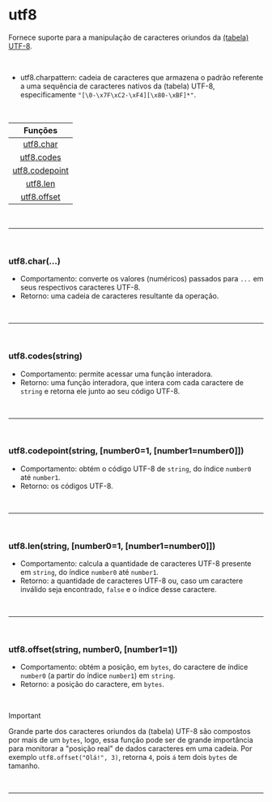 # utf8

Fornece suporte para a manipulação de caracteres oriundos da [(tabela) UTF-8](https://en.wikipedia.org/wiki/UTF-8 "Wikipedia").

<br>

* utf8.charpattern: cadeia de caracteres que armazena o padrão referente a uma sequência de caracteres nativos da (tabela) UTF-8, especificamente `"[\0-\x7F\xC2-\xF4][\x80-\xBF]*"`.

<br>

|Funções|
|:-:|
|<a href="#1">utf8.char</a>     |
|<a href="#2">utf8.codes</a>    |
|<a href="#3">utf8.codepoint</a>|
|<a href="#4">utf8.len</a>      |
|<a href="#5">utf8.offset</a>   |

<br>
<hr>
<br>

<h3 id="1">utf8.char(...)</h3>

* Comportamento: converte os valores (numéricos) passados para `...` em seus respectivos caracteres UTF-8.
* Retorno: uma cadeia de caracteres resultante da operação.

<br>
<hr>
<br>

<h3 id="2">utf8.codes(string)</h3>

* Comportamento: permite acessar uma função interadora.
* Retorno: uma função interadora, que intera com cada caractere de `string` e retorna ele junto ao seu código UTF-8.

<br>
<hr>
<br>

<h3 id="3">utf8.codepoint(string, [number0=1, [number1=number0]])</h3>

* Comportamento: obtém o código UTF-8 de `string`, do índice `number0` até `number1`.
* Retorno: os códigos UTF-8.

<br>
<hr>
<br>

<h3 id="4">utf8.len(string, [number0=1, [number1=number0]])</h3>

* Comportamento: calcula a quantidade de caracteres UTF-8 presente em `string`, do índice `number0` até `number1`.
* Retorno: a quantidade de caracteres UTF-8 ou, caso um caractere inválido seja encontrado, `false` e o índice desse caractere.

<br>
<hr>
<br>

<h3 id="5">utf8.offset(string, number0, [number1=1])</h3>

* Comportamento: obtém a posição, em `bytes`, do caractere de índice `number0` (a partir do índice `number1`) em `string`.
* Retorno: a posição do caractere, em `bytes`.

<br>

> [!IMPORTANT]
> Grande parte dos caracteres oriundos da (tabela) UTF-8 são compostos por mais de um `bytes`, logo, essa função pode ser de grande importância para monitorar a "posição real" de dados caracteres em uma cadeia. Por exemplo `utf8.offset("Olá!", 3)`, retorna `4`, pois `á` tem dois `bytes` de tamanho.

<br>
<hr>
<br>
